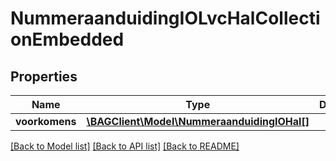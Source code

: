 # NummeraanduidingIOLvcHalCollectionEmbedded

## Properties
Name | Type | Description | Notes
------------ | ------------- | ------------- | -------------
**voorkomens** | [**\BAGClient\Model\NummeraanduidingIOHal[]**](NummeraanduidingIOHal.md) |  | [optional] 

[[Back to Model list]](../../README.md#documentation-for-models) [[Back to API list]](../../README.md#documentation-for-api-endpoints) [[Back to README]](../../README.md)

